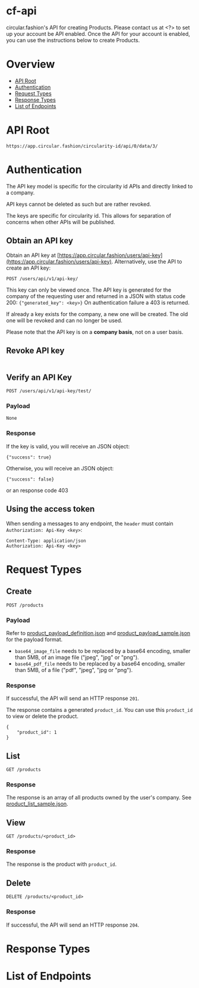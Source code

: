 # cf-api
circular.fashion's API for creating Products. Please contact us at <?> to set up your account be API enabled.
Once the API for your account is enabled, you can use the instructions below to create Products.

# Overview

* [API Root](#-api-root)
* [Authentication](#-authentication)
* [Request Types](#-request-types)
* [Response Types](#-response-types)
* [List of Endpoints](#list-of-endpoints)

# API Root
```
https://app.circular.fashion/circularity-id/api/0/data/3/
```
# Authentication
The API key model is specific for the circularity id APIs and directly linked to a company. 

API keys cannot be deleted as such but are rather revoked. 

The keys are specific for circularity id. This allows for separation of concerns when other APIs will be published.

## Obtain an API key
Obtain an API key at [https://app.circular.fashion/users/api-key](https://app.circular.fashion/users/api-key).
Alternatively, use the API to create an API key: 
```
POST /users/api/v1/api-key/
```
This key can only be viewed once.
The API key is generated for the company of the requesting user and returned in a JSON with status code 200:
`{"generated_key": <key>}` On authentication failure a 403 is returned.



If already a key exists for the company, a new one will be created. The old one will be revoked and can no longer be used. 

Please note that the API key is on a **company basis**, not on a user basis.

## Revoke API key
```

```

## Verify an API Key
```
POST /users/api/v1/api-key/test/
```
### Payload
```
None
```
### Response
If the key is valid, you will receive an JSON object:
```
{"success": true}
```
Otherwise, you will receive an JSON object:
```
{"success": false}
```

or an response code 403
## Using the access token
When sending a messages to any endpoint, the `header` must contain `Authorization: Api-Key <key>`:
```
Content-Type: application/json
Authorization: Api-Key <key>
```
# Request Types
## Create
```
POST /products
```
### Payload
Refer to [product_payload_definition.json](product_payload_definition.json) and [product_payload_sample.json](product_payload_sample.json) for the payload format.

- `base64_image_file` needs to be replaced by a base64 encoding, smaller than 5MB, of an image file ("jpeg", "jpg" or "png").
- `base64_pdf_file` needs to be replaced by a base64 encoding, smaller than 5MB, of a file ("pdf", "jpeg", "jpg or "png").

### Response
If successful, the API will send an HTTP response `201`.

The response contains a generated `product_id`. You can use this `product_id` to view or delete the product.
```
{
    "product_id": 1
}
```
## List
```
GET /products
```
### Response
The response is an array of all products owned by the user's company. See [product_list_sample.json](product_list_sample.json).
## View
```
GET /products/<product_id>
```
### Response
The response is the product with `product_id`.
## Delete
```
DELETE /products/<product_id>
```
### Response
If successful, the API will send an HTTP response `204`.

# Response Types

# List of Endpoints
